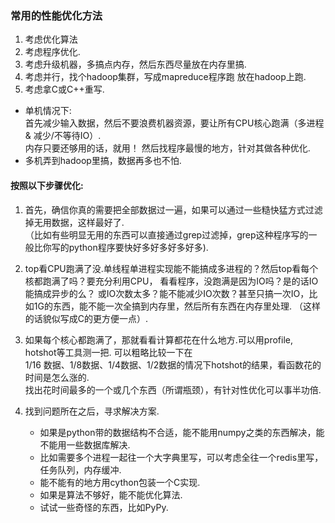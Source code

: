 
### 常用的性能优化方法

1. 考虑优化算法
2. 考虑程序优化.  
3. 考虑升级机器，多搞点内存，然后东西尽量放在内存里搞.  
4. 考虑并行，找个hadoop集群，写成mapreduce程序跑 放在hadoop上跑.
5. 考虑拿C或C++重写.  

- 单机情况下:  
  首先减少输入数据，然后不要浪费机器资源，要让所有CPU核心跑满（多进程 & 减少/不等待IO）.  
  内存只要还够用的话，就用！ 
  然后找程序最慢的地方，针对其做各种优化.  
- 多机弄到hadoop里搞，数据再多也不怕.


#### 按照以下步骤优化:  

1. 首先，确信你真的需要把全部数据过一遍，如果可以通过一些糙快猛方式过滤掉无用数据，这样最好了.  
（比如有些明显无用的东西可以直接通过grep过滤掉，grep这种程序写的一般比你写的python程序要快好多好多好多好多).  

2. top看CPU跑满了没.单线程单进程实现能不能搞成多进程的？然后top看每个核都跑满了吗？要充分利用CPU， 
看看程序，没跑满是因为IO吗？是的话IO能搞成异步的么？ 
或IO次数太多？能不能减少IO次数？甚至只搞一次IO，比如1G的东西，能不能一次全搞到内存里，然后所有东西在内存里处理. 
（这样的话貌似写成C的更方便一点）.  

3. 如果每个核心都跑满了，那就看看计算都花在什么地方.可以用profile, hotshot等工具测一把. 可以粗略比较一下在  
1/16 数据、1/8数据、1/4数据、1/2数据的情况下hotshot的结果，看函数花的时间是怎么涨的.  
找出花时间最多的一个或几个东西（所谓瓶颈），有针对性优化可以事半功倍.

4. 找到问题所在之后，寻求解决方案.  
   - 如果是python带的数据结构不合适，能不能用numpy之类的东西解决，能不能用一些数据库解决.  
   - 比如需要多个进程一起往一个大字典里写，可以考虑全往一个redis里写，任务队列，内存缓冲.  
   - 能不能有的地方用cython包装一个C实现.   
   - 如果是算法不够好，能不能优化算法.   
   - 试试一些奇怪的东西，比如PyPy.  

